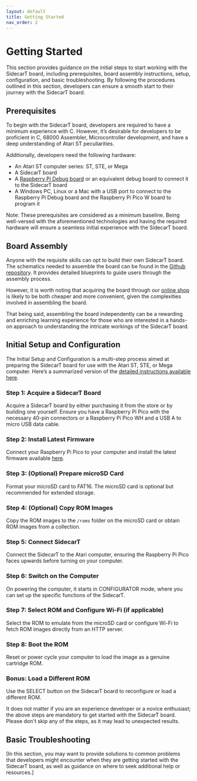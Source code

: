 ```yaml
---
layout: default
title: Getting Started
nav_order: 2
---
```


# Getting Started
This section provides guidance on the initial steps to start working with the SidecarT board, including prerequisites, board assembly instructions, setup, configuration, and basic troubleshooting. By following the procedures outlined in this section, developers can ensure a smooth start to their journey with the SidecarT board.

## Prerequisites
To begin with the SidecarT board, developers are required to have a minimum experience with C. However, it’s desirable for developers to be proficient in C, 68000 Assembler, Microcontroller development, and have a deep understanding of Atari ST peculiarities. 

Additionally, developers need the following hardware:
- An Atari ST computer series: ST, STE, or Mega
- A SidecarT board
- A [Raspberry Pi Debug board](https://www.raspberrypi.com/documentation/microcontrollers/debug-probe.html) or an equivalent debug board to connect it to the SidecarT board
- A Windows PC, Linux or a Mac with a USB port to connect to the Raspberry Pi Debug board and the Raspberry Pi Pico W board to program it

Note: These prerequisites are considered as a minimum baseline. Being well-versed with the aforementioned technologies and having the required hardware will ensure a seamless initial experience with the SidecarT board.

## Board Assembly
Anyone with the requisite skills can opt to build their own SidecarT board. The schematics needed to assemble the board can be found in the [Github repository](https://github.com/diegoparrilla/atarist-sidecart-raspberry-pico/tree/main/schematics). It provides detailed blueprints to guide users through the assembly process.

However, it is worth noting that acquiring the board through our [online shop](<Insert Shop URL here>) is likely to be both cheaper and more convenient, given the complexities involved in assembling the board.

That being said, assembling the board independently can be a rewarding and enriching learning experience for those who are interested in a hands-on approach to understanding the intricate workings of the SidecarT board.

## Initial Setup and Configuration
The Initial Setup and Configuration is a multi-step process aimed at preparing the SidecarT board for use with the Atari ST, STE, or Mega computer. Here’s a summarized version of the [detailed instructions available here](https://sidecart.xyz/quickstart).

### Step 1: Acquire a SidecarT Board
Acquire a SidecarT board by either purchasing it from the store or by building one yourself. Ensure you have a Raspberry Pi Pico with the necessary 40-pin connectors or a Raspberry Pi Pico WH and a USB A to micro USB data cable.

### Step 2: Install Latest Firmware
Connect your Raspberry Pi Pico to your computer and install the latest firmware available [here](<Insert Link to Firmware>).

### Step 3: (Optional) Prepare microSD Card
Format your microSD card to FAT16. The microSD card is optional but recommended for extended storage.

### Step 4: (Optional) Copy ROM Images
Copy the ROM images to the `/roms` folder on the microSD card or obtain ROM images from a collection.

### Step 5: Connect SidecarT
Connect the SidecarT to the Atari computer, ensuring the Raspberry Pi Pico faces upwards before turning on your computer.

### Step 6: Switch on the Computer
On powering the computer, it starts in CONFIGURATOR mode, where you can set up the specific functions of the SidecarT.

### Step 7: Select ROM and Configure Wi-Fi (if applicable)
Select the ROM to emulate from the microSD card or configure Wi-Fi to fetch ROM images directly from an HTTP server.

### Step 8: Boot the ROM
Reset or power cycle your computer to load the image as a genuine cartridge ROM.

### Bonus: Load a Different ROM
Use the SELECT button on the SidecarT board to reconfigure or load a different ROM.

It does not matter if you are an experience developer or a novice enthusiast; the above steps are mandatory to get started with the SidecarT board. Please don't skip any of the steps, as it may lead to unexpected results.

## Basic Troubleshooting
[In this section, you may want to provide solutions to common problems that developers might encounter when they are getting started with the SidecarT board, as well as guidance on where to seek additional help or resources.]
